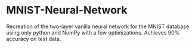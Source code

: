 # MNIST-Neural-Network

Recreation of the two-layer vanilla neural network for the MNIST database using only python and NumPy with a few optimizations.
Achieves 90% accuracy on test data.
